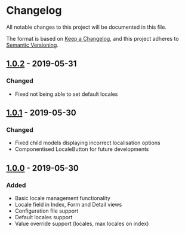 # Changelog

All notable changes to this project will be documented in this file.

The format is based on [Keep a Changelog](https://keepachangelog.com/en/1.0.0/),
and this project adheres to [Semantic Versioning](https://semver.org/spec/v2.0.0.html).

## [1.0.2] - 2019-05-31

### Changed

- Fixed not being able to set default locales

## [1.0.1] - 2019-05-30

### Changed

- Fixed child models displaying incorrect localisation options
- Componentised LocaleButton for future developments

## [1.0.0] - 2019-05-30

### Added

- Basic locale management functionality
- Locale field in Index, Form and Detail views
- Configuration file support
- Default locales support
- Value override support (locales, max locales on index)

[1.0.2]: https://github.com/optimistdigital/nova-locale-field/compare/1.0.1...1.0.2
[1.0.1]: https://github.com/optimistdigital/nova-locale-field/compare/1.0.0...1.0.1
[1.0.0]: https://github.com/optimistdigital/nova-locale-field/releases/tag/1.0.0
